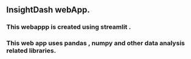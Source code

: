 ## InsightDash webApp.
### This webappp is created using streamlit .
### This web app uses pandas , numpy and other data analysis related libraries.

